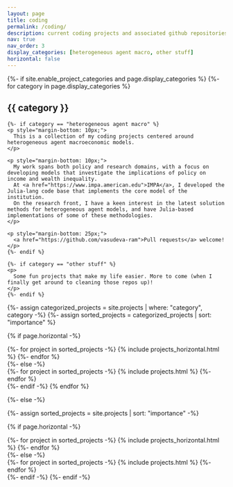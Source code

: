 ```yaml
---
layout: page
title: coding
permalink: /coding/
description: current coding projects and associated github repositories
nav: true
nav_order: 3
display_categories: [heterogeneous agent macro, other stuff]
horizontal: false
---
```


<!-- pages/projects.md -->
<div class="projects">
{%- if site.enable_project_categories and page.display_categories %}
  <!-- Display categorized projects -->
  {%- for category in page.display_categories %}
  <h2 class="category">{{ category }}</h2>

    {%- if category == "heterogeneous agent macro" %}
    <p style="margin-bottom: 10px;">
      This is a collection of my coding projects centered around heterogeneous agent macroeconomic models. 
    </p>  

    <p style="margin-bottom: 10px;">
      My work spans both policy and research domains, with a focus on developing models that investigate the implications of policy on income and wealth inequality. 
      At <a href="https://www.impa.american.edu">IMPA</a>, I developed the Julia-lang code base that implements the core model of the institution.
      On the research front, I have a keen interest in the latest solution methods for heterogeneous agent models, and have Julia-based implementations of some of these methodologies. 
    </p>  

    <p style="margin-bottom: 25px;">
      <a href="https://github.com/vasudeva-ram">Pull requests</a> welcome!
    </p>
    {%- endif %}
  
    {%- if category == "other stuff" %}
    <p>
      Some fun projects that make my life easier. More to come (when I finally get around to cleaning those repos up)!
    </p>
    {%- endif %}
  

  {%- assign categorized_projects = site.projects | where: "category", category -%}
  {%- assign sorted_projects = categorized_projects | sort: "importance" %}
  <!-- Generate cards for each project -->
  {% if page.horizontal -%}
  <div class="container">
    <div class="row row-cols-2">
    {%- for project in sorted_projects -%}
      {% include projects_horizontal.html %}
    {%- endfor %}
    </div>
  </div>
  {%- else -%}
  <div class="grid">
    {%- for project in sorted_projects -%}
      {% include projects.html %}
    {%- endfor %}
  </div>
  {%- endif -%}
  {% endfor %}

{%- else -%}
<!-- Display projects without categories -->
  {%- assign sorted_projects = site.projects | sort: "importance" -%}
  <!-- Generate cards for each project -->
  {% if page.horizontal -%}
  <div class="container">
    <div class="row row-cols-2">
    {%- for project in sorted_projects -%}
      {% include projects_horizontal.html %}
    {%- endfor %}
    </div>
  </div>
  {%- else -%}
  <div class="grid">
    {%- for project in sorted_projects -%}
      {% include projects.html %}
    {%- endfor %}
  </div>
  {%- endif -%}
{%- endif -%}
</div>
